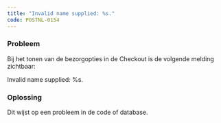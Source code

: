 ```yaml
---
title: "Invalid name supplied: %s."
code: POSTNL-0154
---
```


<div class="columnLayout single" data-layout="single">
<div class="cell normal" data-type="normal">
<div class="innerCell">
<p><h3>Probleem</h3></p><p>Bij het tonen van de bezorgopties in de Checkout is de volgende melding zichtbaar:</p><p>Invalid name supplied: %s.</p><p><h3>Oplossing</h3></p><p>Dit wijst op een probleem in de code of database. </p></div>
</div>
</div>